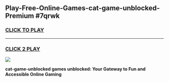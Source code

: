 
## Play-Free-Online-Games-cat-game-unblocked-Premium #7qrwk
<h3>
<a href="https://premium.freeplayer.one?title=cat-game-unblocked&ref=8M">CLICK TO PLAY</a></h3>
<hr>

<h3>
<a href="https://premium.freeplayer.one?title=cat-game-unblocked&ref=8M">CLICK 2 PLAY</a>
  
</h3>

<a href="https://premium.freeplayer.one?title=cat-game-unblocked&ref=8M"><img src="https://clearcache.store/games.png"></a>


**cat-game-unblocked games unblocked: Your Gateway to Fun and Accessible Online Gaming**

